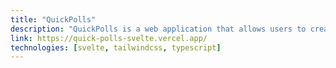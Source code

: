 ```yaml
---
title: "QuickPolls"
description: "QuickPolls is a web application that allows users to create and vote on polls."
link: https://quick-polls-svelte.vercel.app/
technologies: [svelte, tailwindcss, typescript]
---
```

